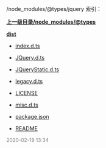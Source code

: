/node_modules/@types/jquery 索引：


**[上一级目录/node_modules/@types](/node_modules/@types/index.md)**

**[dist](/node_modules/@types/jquery/dist/index.md)**

- [index.d.ts](/node_modules/@types/jquery/index.d.ts)

- [JQuery.d.ts](/node_modules/@types/jquery/JQuery.d.ts)

- [JQueryStatic.d.ts](/node_modules/@types/jquery/JQueryStatic.d.ts)

- [legacy.d.ts](/node_modules/@types/jquery/legacy.d.ts)

- [LICENSE](/node_modules/@types/jquery/LICENSE)

- [misc.d.ts](/node_modules/@types/jquery/misc.d.ts)

- [package.json](/node_modules/@types/jquery/package.json)

- [README](/node_modules/@types/jquery/README.md)


<font size=2 color='grey'> 2020-02-19 13:34 </font>